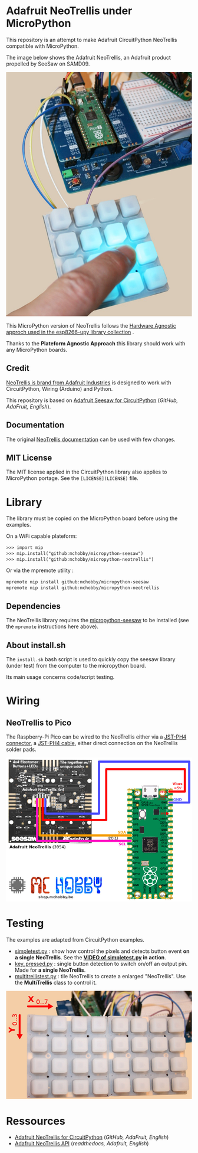 # Adafruit NeoTrellis under MicroPython

This repository is an attempt to make Adafruit CircuitPython NeoTrellis compatible with MicroPython.

The image below shows the Adafruit NeoTrellis, an Adafruit product propelled by SeeSaw on SAMD09.

![Neotrellis propelled by SeeSaw](docs/_static/seesaw-neotrellis.jpg)

This MicroPython version of NeoTrellis follows the [Hardware Agnostic approch used in the esp8266-upy library collection](https://github.com/mchobby/esp8266-upy) .

Thanks to the __Plateform Agnostic Approach__ this library should work with any MicroPython boards.

## Credit

[NeoTrellis is brand from Adafruit Industries](https://www.adafruit.com/search?q=neotrellis) is designed to work with CircuitPython, Wiring (Arduino) and Python.

This repository is based on [Adafruit Seesaw for CircuitPython](https://github.com/adafruit/Adafruit_CircuitPython_seesaw/blob/main/adafruit_seesaw/seesaw.py) (_GitHub, AdaFruit, English_).

## Documentation

The original [NeoTrellis documentation](https://github.com/adafruit/Adafruit_CircuitPython_NeoTrellis/tree/main) can be used with few changes.

## MIT License 

The MIT license applied in the CircuitPython library also applies to MicroPython portage.
See the `[LICENSE](LICENSE)` file.

# Library

The library must be copied on the MicroPython board before using the examples.

On a WiFi capable plateform:

```
>>> import mip
>>> mip.install("github:mchobby/micropython-seesaw")
>>> mip.install("github:mchobby/micropython-neotrellis")
```

Or via the mpremote utility :

```
mpremote mip install github:mchobby/micropython-seesaw
mpremote mip install github:mchobby/micropython-neotrellis
```
## Dependencies

The NeoTrellis library requires the [micropython-seesaw](https://github.com/mchobby/micropython-seesaw) to be installed (see the `mpremote` instructions here above).

## About install.sh

The `install.sh` bash script is used to quickly copy the seesaw library (under test) from the computer to the micropython board.

Its main usage concerns code/script testing.

# Wiring

## NeoTrellis to Pico

The Raspberry-Pi Pico can be wired to the NeoTrellis either via a [JST-PH4 connector](https://shop.mchobby.be/product.php?id_product=2638), a [JST-PH4 cable](https://shop.mchobby.be/product.php?id_product=2796), either direct connection on the NeoTrellis solder pads.

![NeoTrellis to Raspberry-Pi Pico](docs/_static/neotrellis-to-pico.jpg)

# Testing 

The examples are adapted from CircuitPython examples.

* [simpletest.py](examples/simpletest.py) : show how control the pixels and detects button event __on a single NeoTrellis__. See the __[VIDEO of simpletest.py](https://youtu.be/X97S21PTyt4) in action__.
* [key_pressed.py](examples/key_pressed.py) : single button detection to switch on/off an output pin. Made for __a single NeoTrellis__.
* [multitrellistest.py](examples/multitrellistest.py) : tile NeoTrellis to create a enlarged "NeoTrellis". Use the __MultiTrellis__ class to control it.

![MultiTrellis coordinates](docs/_static/multitrellis.jpg)

# Ressources
* [Adafruit NeoTrellis for CircuitPython](https://github.com/adafruit/Adafruit_CircuitPython_NeoTrellis/blob/main/adafruit_neotrellis/neotrellis.py) (_GitHub, AdaFruit, English_)
* [Adafruit NeoTrellis API](https://docs.circuitpython.org/projects/neotrellis/en/latest/api.html) (_readthedocs, Adafruit, English_)
